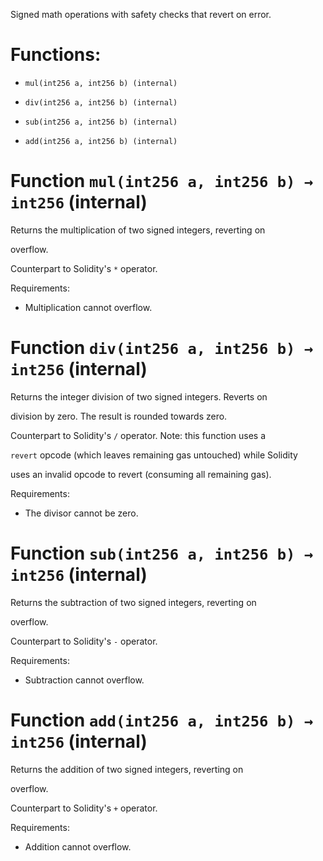 Signed math operations with safety checks that revert on error.

# Functions:

- `mul(int256 a, int256 b) (internal)`

- `div(int256 a, int256 b) (internal)`

- `sub(int256 a, int256 b) (internal)`

- `add(int256 a, int256 b) (internal)`

# Function `mul(int256 a, int256 b) → int256` (internal)

Returns the multiplication of two signed integers, reverting on

overflow.

Counterpart to Solidity's `*` operator.

Requirements:

- Multiplication cannot overflow.

# Function `div(int256 a, int256 b) → int256` (internal)

Returns the integer division of two signed integers. Reverts on

division by zero. The result is rounded towards zero.

Counterpart to Solidity's `/` operator. Note: this function uses a

`revert` opcode (which leaves remaining gas untouched) while Solidity

uses an invalid opcode to revert (consuming all remaining gas).

Requirements:

- The divisor cannot be zero.

# Function `sub(int256 a, int256 b) → int256` (internal)

Returns the subtraction of two signed integers, reverting on

overflow.

Counterpart to Solidity's `-` operator.

Requirements:

- Subtraction cannot overflow.

# Function `add(int256 a, int256 b) → int256` (internal)

Returns the addition of two signed integers, reverting on

overflow.

Counterpart to Solidity's `+` operator.

Requirements:

- Addition cannot overflow.
